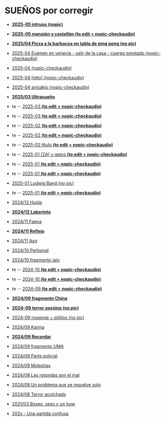 # SUEÑOS por corregir
 
   - [**2025-05 intruso (nopic)**](./U1-archivo-sueños/2025-05-08_intruso.md)

   - [**2025-05 mansión y castellón (to edit + nopic-checkaudio)**](./U1-archivo-sueños/2025-05-05_mansión-castellón.md)

   - [**2025/04 Pizza a la barbacoa en tabla de ping pong (no pic)**](./U1-archivo-sueños/2025-04-25_Pizza_pinpong_add.md)

   - [2025-04 Exámen en venecia - salir de la casa - cuerpo prestado (nopic-checkaudio)](./U1-archivo-sueños/2025-04-16_3_ex-ven_csev_cuerpo.md)

   - [2025-04 (nopic-checkaudio)](./U1-archivo-sueños/2025-04-15_(nopic-checkaudio).md)

   - [2025-04 [ptto] (nopic-checkaudio)](./U1-archivo-sueños/2025-04-07_[ptto].md)

   - [2025-04 anisakis (nopic-checkaudio)](./U1-archivo-sueños/2025-04-01_anisakis.md)

   - [**2025/03 Ultrasueño**](./U1-archivo-sueños/2025-03-30-Ultrasueño.md)

   - te -- [2025-03 **(to edit + nopic-checkaudio)**](./U1-archivo-sueños/2025-03-29.md)

   - te -- [2025-03 **(to edit + nopic-checkaudio)**](./U1-archivo-sueños/2025-03-14.md)

   - te -- [2025-02 **(to edit + nopic-checkaudio)**](./U1-archivo-sueños/2025-02-13.md)

   - te -- [2025-02 **(to edit + nopic-checkaudio)**](./U1-archivo-sueños/2025-02-09.md)

   - te -- [2025-02 título **(to edit + nopic-checkaudio)**](./U1-archivo-sueños/2025-02-01_título.md)

   - te -- [2025-01 [ZA] y gatos **(to edit + nopic-checkaudio)**](./U1-archivo-sueños/2025-01-25_[ZA]_y_gatos.md)

   - te -- [2025-01 **(to edit + nopic-checkaudio)**](./U1-archivo-sueños/2025-01-23.md)

   - te -- [2025-01 **(to edit + nopic-checkaudio)**](./U1-archivo-sueños/2025-01-19.md)

   - [2025-01 Ludwig Band (no pic)](./U1-archivo-sueños/2025-01-14_Ludwig_Band.md)

   - te -- [2025-01 **(to edit + nopic-checkaudio)**](./U1-archivo-sueños/2025-01-07.md)

   - [2024/12 Huída](./U1-archivo-sueños/2024-12-09_Huída.md)

   - [**2024/12 Laberinto**](./U1-archivo-sueños/2024-12-02_Laberinto.md)

   - [2024/11 Faena](./U1-archivo-sueños/2024-11-10_Faena.md)

   - [**2024/11 Reflejo**](./U1-archivo-sueños/2024-11-07_Reflejo.md)

   - [2024/11 Asq](./U1-archivo-sueños/2024-11-05_asq.md)

   - [2024/10 Peñismal](./U1-archivo-sueños/2024-10-22_Peñismal.md)

   - [2024/10 fragmento iaio](./U1-archivo-sueños/2024-10-10_fragmento-iaio.md)

   - te -- [2024-10 **(to edit + nopic-checkaudio)**](./U1-archivo-sueños/2024-10-09.md)

   - te -- [2024-10 **(to edit + nopic-checkaudio)**](./U1-archivo-sueños/2024-10-03.md)

   - te -- [2024-09 **(to edit + nopic-checkaudio)**](./U1-archivo-sueños/2024-09-27.md)

   - [**2024/09 fragmento China**](./U1-archivo-sueños/2024-09-23_fragmento_china.md)

   - [**2024-09 terror asesino (no pic)**](./U1-archivo-sueños/2024-09-23_terror_asesino.md)

   - [2024-09 nosense + pitillos (no pic)](./U1-archivo-sueños/2024-09-21_nosense+pitillos.md)

   - [2024/09 Karma](./U1-archivo-sueños/2024-09-20_Karma.md)

   - [**2024/09 Recordar**](./U1-archivo-sueños/2024-09-18_recordar.md)

   - [2024/09 fragmento UMA](./U1-archivo-sueños/2024-09-17_fragmento_UMA.md)

   - [2024/09 Parte policial](./U1-archivo-sueños/2024-09-11_parte_policial.md)
   
   - [2024/09 Molestias](./U1-archivo-sueños/2024-09-07_molestias.md)

   - [2024/08 Las rotondas son el mal](./U1-archivo-sueños/2024-08-29_Las_rotondas_add.md)

   - [2024/08 Un problema que se resuelve solo](./U1-archivo-sueños/2024-08-28_Un_problema_add.md)

   - [2024/08 Terror acolchado](./U1-archivo-sueños/2024-08-27_Terror_acolchado.md)

   - [2021/03 Boxeo, sexo y un loop](./U1-archivo-sueños/2021-03-28_Boxeo_sexo_loop.md)

   - [202x - Una partida confusa](./U1-archivo-sueños/202x_Una_partida_confusa.md)

<!-- # SUEÑOS por revisar el audio

   - [to do U1-As](./U1-archivo-sueños/-to-edit_U1-As.md) -->